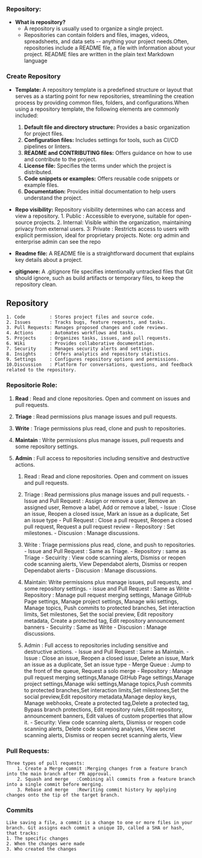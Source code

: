### Repository:

- **What is repository?**
	- A repository is usually used to organize a single project.
	- Repositories can contain folders and files, images, videos, spreadsheets, and data sets -- anything your project needs.Often, repositories include a README file, a file with information about your project. README files are written in the plain text Markdown language


### Create Repository

- **Template:** A repository template is a predefined structure or layout that serves as a starting point for new repositories, streamlining the creation process by providing common files, folders, and configurations.When using a repository template, the following elements are commonly included:	
	1. **Default file and directory structure:** Provides a basic organization for project files.
	2. **Configuration files:** Includes settings for tools, such as CI/CD pipelines or linters.
	3. **README and CONTRIBUTING files:** Offers guidance on how to use and contribute to the project.
	4. **License file:** Specifies the terms under which the project is distributed.
	5. **Code snippets or examples:** Offers reusable code snippets or example files.
	6. **Documentation:** Provides initial documentation to help users understand the project.

- **Repo visibility:** Repository visibility determines who can access and view a repository.
		1. Public  : Accessible to everyone, suitable for open-source projects.
		2. Internal: Visible within the organization, maintaining privacy from external users.
		3: Private : Restricts access to users with explicit permission, ideal for proprietary projects.
  		Note: org admin and enterprise admin can see the repo 


- **Readme file:** A README file is a straightforward document that explains key details about a project.

- **gitignore:** A .gitignore file specifies intentionally untracked files that Git should ignore, such as build artifacts or temporary files, to keep the repository clean.


## Repository

    1. Code         : Stores project files and source code.
    2. Issues       : Tracks bugs, feature requests, and tasks.
    3. Pull Requests: Manages proposed changes and code reviews.
    4. Actions      : Automates workflows and tasks.
    5. Projects     : Organizes tasks, issues, and pull requests.
    6. Wiki         : Provides collaborative documentation.
    7. Security     : Manages security alerts and settings.
    8. Insights     : Offers analytics and repository statistics.
    9. Settings     : Configures repository options and permissions.
    10.Discussion   : Platform for conversations, questions, and feedback related to the repository.



### Repositorie Role:
1. **Read**     : Read and clone repositories. Open and comment on issues and pull requests.
2. **Triage**	: Read permissions plus manage issues and pull requests.
3. **Write**	: Triage permissions plus read, clone and push to repositories.
4. **Maintain** : Write permissions plus manage issues, pull requests and some repository settings.
5. **Admin**	: Full access to repositories including sensitive and destructive actions.


	1. Read    :  Read and clone repositories. Open and comment on issues and pull requests.
	2. Triage  : Read permissions plus manage issues and pull requests.
			- Issue and Pull Request :  Assign or remove a user,  Remove an assigned user, Remove a label, Add or remove a label, 
			- Issue                  :  Close an issue, Reopen a closed issue, Mark an issue as a duplicate, Set an issue type
			- Pull Request           :  Close a pull request, Reopen a closed pull request, Request a pull request review
			- Repository             : Set milestones.
			- Discusion              :  Manage discussions.
	3. Write	: Triage permissions plus read, clone, and push to repositories.
			- Issue and Pull Request : Same as Triage.
			- Repository             : same as Triage
			- Secuirity              : View code scanning alerts, Dismiss or reopen code scanning alerts, View Dependabot alerts, Dismiss or reopen Dependabot alerts
			- Discusion              :  Manage discussions.
	4.  Maintain: Write permissions plus manage issues, pull requests, and some repository settings.
			- issue and Pull Request : Same as Write
			- Repository             : Manage pull request merging settings, Manage GitHub Page settings, Manage project settings, Manage wiki settings, Manage topics, Push commits to protected branches, Set interaction limits, Set milestones, Set the social preview, Edit repository metadata, Create a protected tag, Edit repository announcement banners
			- Secuirity              : Same as Write
			- Discusion             :  Manage discussions.
	  
	5. Admin   : Full access to repositories including sensitive and destructive actions.
			- Issue and Pull Request : Same as Maintain.
			- Issue                  : Close an issue, Reopen a closed issue, Delete an issue,  Mark an issue as a duplicate, Set an issue type
			- Merge Queue            : Jump to the front of the queue, Request a solo merge
			- Repository             : Manage pull request merging settings,Manage GitHub Page settings,Manage project settings,Manage wiki settings,Manage topics,Push commits to protected branches,Set interaction limits,Set milestones,Set the social preview,Edit repository metadata,Manage deploy keys, Manage webhooks, Create a protected tag,Delete a protected tag, Bypass branch protections, Edit repository rules,Edit repository, announcement banners, Edit values of custom properties that allow it.
			- Security: View code scanning alerts, Dismiss or reopen code scanning alerts, Delete code scanning analyses, View secret scanning alerts, Dismiss or reopen secret scanning alerts, View


### Pull Requests: ###
	Three types of pull requests:
		1. Create a Merge commit :Merging changes from a feature branch into the main branch after PR approval.
		2. Squash and merge	  :Combining all commits from a feature branch into a single commit before merging.
		3. Rebase and merge	  :Rewriting commit history by applying changes onto the tip of the target branch.

### Commits ###

	Like saving a file, a commit is a change to one or more files in your branch. Git assigns each commit a unique ID, called a SHA or hash, that tracks:
	1. The specific changes
	2. When the changes were made
	3. Who created the changes



